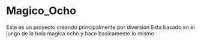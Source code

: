 # Magico_Ocho
Este es un proyecto creando principalmente por diversión
Esta basado en el juego de la bola magica ocho y hace basicamente lo mismo
